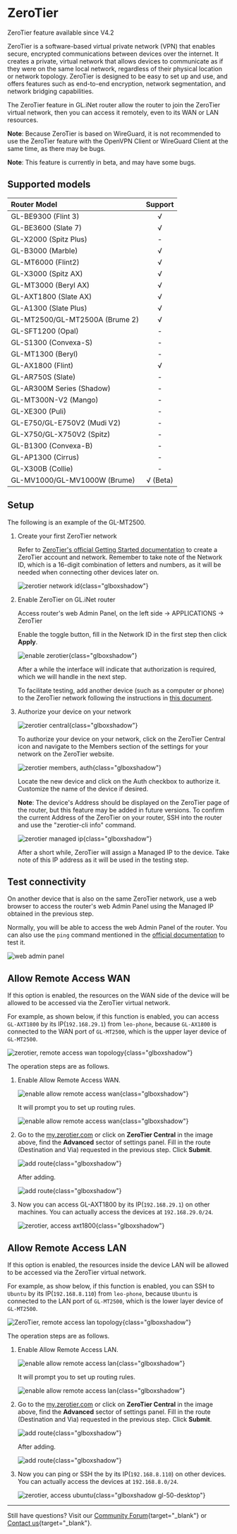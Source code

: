 # ZeroTier

ZeroTier feature available since V4.2

ZeroTier is a software-based virtual private network (VPN) that enables secure, encrypted communications between devices over the internet. It creates a private, virtual network that allows devices to communicate as if they were on the same local network, regardless of their physical location or network topology. ZeroTier is designed to be easy to set up and use, and offers features such as end-to-end encryption, network segmentation, and network bridging capabilities.

The ZeroTier feature in GL.iNet router allow the router to join the ZeroTier virtual network, then you can access it remotely, even to its WAN or LAN resources.

**Note**: Because ZeroTier is based on WireGuard, it is not recommended to use the ZeroTier feature with the OpenVPN Client or WireGuard Client at the same time, as there may be bugs.

**Note**: This feature is currently in beta, and may have some bugs.

## Supported models

| Router Model                   | Support   |
| :----------------------------- | :-------: |
| GL-BE9300 (Flint 3)            | √         |
| GL-BE3600 (Slate 7)            | √         |
| GL-X2000 (Spitz Plus)          | -         |
| GL-B3000 (Marble)              | √         |
| GL-MT6000 (Flint2)             | √         |
| GL-X3000 (Spitz AX)            | √         |
| GL-MT3000 (Beryl AX)           | √         |
| GL-AXT1800 (Slate AX)          | √         |
| GL-A1300 (Slate Plus)          | √         |
| GL-MT2500/GL-MT2500A (Brume 2) | √         |
| GL-SFT1200 (Opal)              | -         |
| GL-S1300 (Convexa-S)           | -         |
| GL-MT1300 (Beryl)              | -         |
| GL-AX1800 (Flint)              | √         |
| GL-AR750S (Slate)              | -         |
| GL-AR300M Series (Shadow)      | -         |
| GL-MT300N-V2 (Mango)           | -         |
| GL-XE300 (Puli)                | -         |
| GL-E750/GL-E750V2 (Mudi V2)    | -         |
| GL-X750/GL-X750V2 (Spitz)      | -         |
| GL-B1300 (Convexa-B)           | -         |
| GL-AP1300 (Cirrus)             | -         |
| GL-X300B (Collie)              | -         |
| GL-MV1000/GL-MV1000W (Brume)   | √ (Beta)  |

## Setup

The following is an example of the GL-MT2500.

1. Create your first ZeroTier network

    Refer to [ZeroTier's official Getting Started documentation](https://docs.zerotier.com/getting-started/getting-started/) to create a ZeroTier account and network. Remember to take note of the Network ID, which is a 16-digit combination of letters and numbers, as it will be needed when connecting other devices later on.

    ![zerotier network id](https://static.gl-inet.com/docs/router/en/4/tutorials/zerotier/zerotier_network_id.png){class="glboxshadow"}

2. Enable ZeroTier on GL.iNet router

    Access router's web Admin Panel, on the left side -> APPLICATIONS -> ZeroTier

    Enable the toggle button, fill in the Network ID in the first step then click **Apply**.

    ![enable zerotier](https://static.gl-inet.com/docs/router/en/4/tutorials/zerotier/zerotier_enable.png){class="glboxshadow"}

    After a while the interface will indicate that authorization is required, which we will handle in the next step.

    To facilitate testing, add another device (such as a computer or phone) to the ZeroTier network following the instructions in [this document](https://docs.zerotier.com/getting-started/getting-started/#setup-the-zerotier-app).

3. Authorize your device on your network

    ![zerotier central](https://static.gl-inet.com/docs/router/en/4/tutorials/zerotier/zerotier_central.png){class="glboxshadow"}

    To authorize your device on your network, click on the ZeroTier Central icon and navigate to the Members section of the settings for your network on the ZeroTier website. 
    
    ![zerotier members, auth](https://static.gl-inet.com/docs/router/en/4/tutorials/zerotier/zerotier_members_auth.png){class="glboxshadow"}

    Locate the new device and click on the Auth checkbox to authorize it. Customize the name of the device if desired.

    **Note**: The device's Address should be displayed on the ZeroTier page of the router, but this feature may be added in future versions. To confirm the current Address of the ZeroTier on your router, SSH into the router and use the "zerotier-cli info" command.

    ![zerotier managed ip](https://static.gl-inet.com/docs/router/en/4/tutorials/zerotier/managed_ip.png){class="glboxshadow"}

    After a short while, ZeroTier will assign a Managed IP to the device. Take note of this IP address as it will be used in the testing step.

## Test connectivity

On another device that is also on the same ZeroTier network, use a web browser to access the router's web Admin Panel using the Managed IP obtained in the previous step.

Normally, you will be able to access the web Admin Panel of the router. You can also use the `ping` command mentioned in the [official documentation](https://docs.zerotier.com/getting-started/getting-started/#test-connectivity) to test it.

![web admin panel](https://static.gl-inet.com/docs/router/en/4/tutorials/zerotier/web_admin_panel.png)

## Allow Remote Access WAN

If this option is enabled, the resources on the WAN side of the device will be allowed to be accessed via the ZeroTier virtual network.

For example, as shown below, if this function is enabled, you can access `GL-AXT1800` by its IP(`192.168.29.1`) from `leo-phone`, because `GL-AX1800` is connected to the WAN port of `GL-MT2500`, which is the upper layer device of `GL-MT2500`.

![zerotier, remote access wan topology](https://static.gl-inet.com/docs/router/en/4/tutorials/zerotier/zerotier_access_wan_topology.png){class="glboxshadow"}

The operation steps are as follows.

1. Enable Allow Remote Access WAN.

    ![enable allow remote access wan](https://static.gl-inet.com/docs/router/en/4/tutorials/zerotier/enable_allow_remote_access_wan_1.png){class="glboxshadow"}

    It will prompt you to set up routing rules.

    ![enable allow remote access wan](https://static.gl-inet.com/docs/router/en/4/tutorials/zerotier/enable_allow_remote_access_wan_2.png){class="glboxshadow"}

2. Go to the [my.zerotier.com](https://my.zerotier.com) or click on **ZeroTier Central** in the image above, find the **Advanced** sector of settings panel. Fill in the route (Destination and Via) requested in the previous step. Click **Submit**.

    ![add route](https://static.gl-inet.com/docs/router/en/4/tutorials/zerotier/add_routes_1.png){class="glboxshadow"}

    After adding.

    ![add route](https://static.gl-inet.com/docs/router/en/4/tutorials/zerotier/add_routes_2.png){class="glboxshadow"}

3. Now you can access GL-AXT1800 by its IP(`192.168.29.1`) on other machines. You can actually access the devices at `192.168.29.0/24`.

    ![zerotier, access axt1800](https://static.gl-inet.com/docs/router/en/4/tutorials/tailscale/tailscale_access_axt1800.jpg){class="glboxshadow"}

## Allow Remote Access LAN

If this option is enabled, the resources inside the device LAN will be allowed to be accessed via the ZeroTier virtual network.

For example, as show below, if this function is enabled, you can SSH to `Ubuntu` by its IP(`192.168.8.110`) from `leo-phone`, because `Ubuntu` is connected to the LAN port of `GL-MT2500`, which is the lower layer device of `GL-MT2500`.

![ZeroTier, remote access lan topology](https://static.gl-inet.com/docs/router/en/4/tutorials/zerotier/zerotier_access_lan_topology.png){class="glboxshadow"}

The operation steps are as follows.

1. Enable Allow Remote Access LAN.

    ![enable allow remote access lan](https://static.gl-inet.com/docs/router/en/4/tutorials/zerotier/enable_allow_remote_access_lan_1.png){class="glboxshadow"}

    It will prompt you to set up routing rules.

    ![enable allow remote access lan](https://static.gl-inet.com/docs/router/en/4/tutorials/zerotier/enable_allow_remote_access_lan_2.png){class="glboxshadow"}

2. Go to the [my.zerotier.com](https://my.zerotier.com) or click on **ZeroTier Central** in the image above, find the **Advanced** sector of settings panel. Fill in the route (Destination and Via) requested in the previous step. Click **Submit**.

    ![add route](https://static.gl-inet.com/docs/router/en/4/tutorials/zerotier/add_routes_3.png){class="glboxshadow"}

    After adding.

    ![add route](https://static.gl-inet.com/docs/router/en/4/tutorials/zerotier/add_routes_4.png){class="glboxshadow"}

3. Now you can ping or SSH the  by its IP(`192.168.8.110`) on other devices. You can actually access the devices at `192.168.8.0/24`.

    ![zerotier, access ubuntu](https://static.gl-inet.com/docs/router/en/4/tutorials/zerotier/zerotier_access_ubuntu.jpg){class="glboxshadow gl-50-desktop"}

---

Still have questions? Visit our [Community Forum](https://forum.gl-inet.com){target="_blank"} or [Contact us](https://www.gl-inet.com/contacts/){target="_blank"}.
